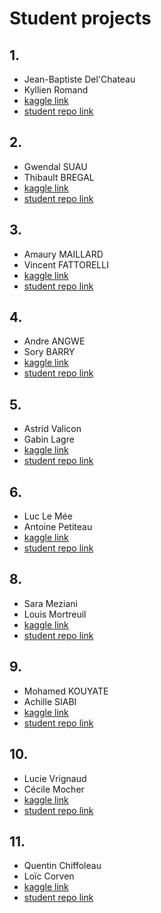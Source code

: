# Student projects

## 1.  

* Jean-Baptiste Del'Chateau
* Kyllien Romand
* [kaggle link](https://www.kaggle.com/c/jane-street-market-prediction/code)
* [student repo link](https://github.com/Kyllien/Jane-Street-Market-Prediction)

## 2.  

* Gwendal SUAU
* Thibault BREGAL
* [kaggle link](https://www.kaggle.com/c/gan-getting-started/overview)
* [student repo link]()

## 3.  

* Amaury MAILLARD
* Vincent FATTORELLI
* [kaggle link](https://www.kaggle.com/c/cassava-leaf-disease-classification/overview/description)
* [student repo link](https://github.com/AmauMaill/Cassava-Leaf-Disease-Classification)

## 4.  

* Andre ANGWE
* Sory BARRY
* [kaggle link](https://www.kaggle.com/c/competitive-data-science-predict-future-sales/overview)
* [student repo link](https://github.com/AndreAng1/SVM-ANN-Andre-M2-EKAP)

## 5.  

* Astrid Valicon
* Gabin Lagre
* [kaggle link](https://www.kaggle.com/c/g2net-gravitational-wave-detection/overview/description)
* [student repo link](https://github.com/astridval/G2Net-Gravitational-Wave-Detection)

## 6.  

* Luc Le Mée
* Antoine Petiteau
* [kaggle link](https://www.kaggle.com/c/rsna-miccai-brain-tumor-radiogenomic-classification/overview)
* [student repo link](https://github.com/AntoinePetiteau/Brain-Tumor-Radiogenomic-Classification)

## 8.  

* Sara Meziani
* Louis Mortreuil
* [kaggle link](https://www.kaggle.com/c/learnplatform-covid19-impact-on-digital-learning)
* [student repo link](https://github.com/Sara-Louis/Sara-Meziani-et-Louis-Mortreuil)

## 9.  

* Mohamed KOUYATE
* Achille SIABI
* [kaggle link](https://www.kaggle.com/c/chaii-hindi-and-tamil-question-answering)
* [student repo link](https://github.com/Achille1/Projet_M2_Chaii-Hindi_and_Tamil_Question_Answering)

## 10.  

* Lucie Vrignaud
* Cécile Mocher
* [kaggle link](https://www.kaggle.com/c/ventilator-pressure-prediction/overview)
* [student repo link](https://github.com/LucieVrignaud/Projet-M2-EKAP-Mocher-Vrignaud)

## 11.

* Quentin Chiffoleau
* Loïc Corven
* [kaggle link](https://www.kaggle.com/c/wikipedia-image-caption/overview/timeline)
* [student repo link](https://github.com/lcorven/PROJET_M2_EKAP_CHIFFOLEAU_CORVEN)
